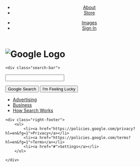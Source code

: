 <!DOCTYPE html>
<html lang="en">
<head>
    <meta charset="UTF-8">
    <meta name="viewport" content="width=device-width, initial-scale=1.0">
    <title>Google</title>
    <link rel="stylesheet" href="styles.css">
</head>
<header class="navbar">
    <div class="left-nav">
        <ul>
            <li><a href="https://about.google/?fg=1&utm_source=google-US&utm_medium=referral&utm_campaign=hp-header">About</a></li>
            <li><a href="https://store.google.com/US/?utm_source=hp_header&utm_medium=google_ooo&utm_campaign=GS100042&hl=en-US">Store</a></li>
        </ul>
    </div>
    <div class="right-nav">
        <ul>
            <li><a href="https://www.google.com/imghp?hl=en&tab=wi&ogbl">Images</a></li>
            <li><a href="#">Sign In</a></li>
        </ul>
    </div>
</header>
    
<div>
<h1><img src="https://www.google.com/images/branding/googlelogo/1x/googlelogo_color_272x92dp.png" alt="Google Logo"></h1>
   </div>

    <div class="search-bar">
<form>
    <input type="text" class="textbox">
</form>
<button type="button" class="googlesearch">Google Search</button>
<button type="button" class="imfeelinglucky">I'm Feeling Lucky</button>
    </div>

<footer class="footer">
    <div class="left-footer">
        <ul>
            <li><a href="https://ads.google.com/intl/en_us/home/?subid=ww-ww-et-g-awa-a-g_hpafoot1_1!o2&utm_source=google.com&utm_medium=referral&utm_campaign=google_hpafooter&fg=1">Advertising</a></li>
            <li><a href="https://smallbusiness.withgoogle.com/?subid=us-en-et-g-awa-a-g_hpbfoot1_1!o2&utm_source=google&utm_medium=ep&utm_campaign=google_hpbfooter&utm_content=google_hpbfooter&gmbsrc=us-en_US-et-gs-z-gmb-s-z-u~sb-g4sb_srvcs-u#!/">Business</a></li>
            <li><a href="https://www.google.com/search/howsearchworks/?fg=1">How Search Works</a></li>
        </ul>
    </div>

    <div class="right-footer">
        <ul>
            <li><a href="https://policies.google.com/privacy?hl=en&fg=1">Privacy</a></li>
            <li><a href="https://policies.google.com/terms?hl=en&fg=1">Terms</a></li>
            <li><a href="#">Settings</a></li>
        </ul>

    </div>
</footer>
</body>
</html>
